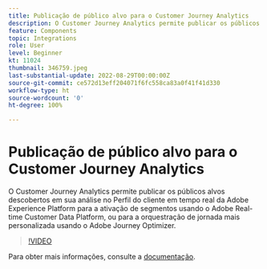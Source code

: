 ```yaml
---
title: Publicação de público alvo para o Customer Journey Analytics
description: O Customer Journey Analytics permite publicar os públicos alvos descobertos em sua análise no Perfil do cliente em tempo real da Adobe Experience Platform para a ativação de segmentos usando o Adobe Real-time Customer Data Platform, ou para a orquestração de jornada mais personalizada usando o Adobe Journey Optimizer. (Deve ter entre 60 e 160 caracteres, mas tem 297 caracteres)
feature: Components
topic: Integrations
role: User
level: Beginner
kt: 11024
thumbnail: 346759.jpeg
last-substantial-update: 2022-08-29T00:00:00Z
source-git-commit: ce572d13eff204071f6fc558ca83a0f41f41d330
workflow-type: ht
source-wordcount: '0'
ht-degree: 100%

---
```



# Publicação de público alvo para o Customer Journey Analytics

O Customer Journey Analytics permite publicar os públicos alvos descobertos em sua análise no Perfil do cliente em tempo real da Adobe Experience Platform para a ativação de segmentos usando o Adobe Real-time Customer Data Platform, ou para a orquestração de jornada mais personalizada usando o Adobe Journey Optimizer.

>[!VIDEO](https://video.tv.adobe.com/v/346759/?quality=12&learn=on)

Para obter mais informações, consulte a [documentação](https://experienceleague.adobe.com/docs/analytics-platform/using/cja-components/audiences/audiences-overview.html?lang=pt-BR).

